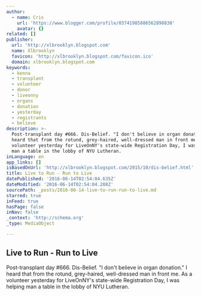```yaml
---
author:
  - name: Cris
    url: 'https://www.blogger.com/profile/03741985886562890838'
    avatar: {}
related: []
publisher:
  url: 'http://xlbrooklyn.blogspot.com'
  name: Xlbrooklyn
  favicon: 'http://xlbrooklyn.blogspot.com/favicon.ico'
  domain: xlbrooklyn.blogspot.com
keywords:
  - kenna
  - transplant
  - volunteer
  - donor
  - liveonny
  - organs
  - donation
  - yesterday
  - registrants
  - believe
description: >-
  Post-transplant day #666. Dis-Belief. "I don't believe in organ donation." I
  heard that from the rotund, grey-haired, well-dressed man in front me. As a
  volunteer yesterday for LiveOnNY's state-wide Registration Day, I was helping
  man a table in the lobby of NYU Lutheran.
inLanguage: en
app_links: []
isBasedOnUrl: 'http://xlbrooklyn.blogspot.com/2015/10/dis-belief.html'
title: Live to Run - Run to Live
datePublished: '2016-06-14T02:54:04.635Z'
dateModified: '2016-06-14T02:54:04.208Z'
sourcePath: _posts/2016-06-14-live-to-run-run-to-live.md
starred: true
inFeed: true
hasPage: false
inNav: false
_context: 'http://schema.org'
_type: MediaObject

---
```

<article style=""><h1>Live to Run - Run to Live</h1><p>Post-transplant day #666. Dis-Belief. "I don't believe in organ donation." I heard that from the rotund, grey-haired, well-dressed man in front me. As a volunteer yesterday for LiveOnNY's state-wide Registration Day, I was helping man a table in the lobby of NYU Lutheran.</p></article>